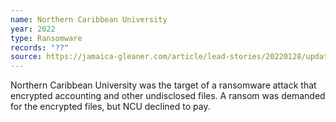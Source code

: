 ```yaml
---
name: Northern Caribbean University
year: 2022
type: Ransomware
records: "??"
source: https://jamaica-gleaner.com/article/lead-stories/20220128/update-hackers-hold-ncu-ransom
---
```


Northern Caribbean University was the target of a ransomware attack that encrypted accounting and other undisclosed files. A ransom was demanded for the encrypted files, but NCU declined to pay.